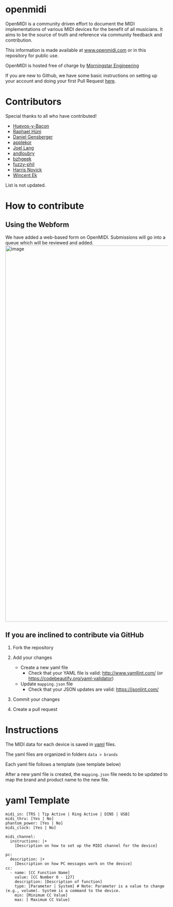 # openmidi
OpenMIDI is a community driven effort to document the MIDI implementations of various MIDI devices for the benefit of all musicians. It aims to be the source of truth and reference via community feedback and contribution. 

This information is made available at www.openmidi.com or in this repository for public use. 

OpenMIDI is hosted free of charge by [Morningstar Engineering](https://www.morningstar.io)

If you are new to Github, we have some basic instructions on setting up your account and doing your first Pull Request [here](https://morningstarengineering.atlassian.net/wiki/spaces/MMS/pages/219906049/Contributing+to+the+MIDI+Dictionary).

# Contributors
Special thanks to all who have contributed! 
- [Huevos-y-Bacon](https://github.com/Huevos-y-Bacon)
- [Raphael Hüni](https://github.com/rafhun)
- [Daniel Gensberger](https://github.com/danielgensberger)
- [applekor](https://github.com/applekor)
- [Joel Lang](https://github.com/joellang)
- [andloubry](https://github.com/andloubry)
- [bzhgeek](https://github.com/bzhgeek)
- [fuzzy-phil](https://github.com/fuzzy-phil)
- [Harris Novick](https://github.com/lightyrs)
- [Wincent Ek](https://github.com/wincentek)

List is not updated.

# How to contribute
## Using the Webform
We have added a web-based form on OpenMIDI. Submissions will go into a queue which will be reviewed and added.
<img width="1170" alt="image" src="https://user-images.githubusercontent.com/6988852/193741306-50339e8d-39af-47a4-a33b-5d83af011c30.png">

## If you are inclined to contribute via GitHub
1. Fork the repository
2. Add your changes
   - Create a new yaml file
     - Check that your YAML file is valid: http://www.yamllint.com/ (or https://codebeautify.org/yaml-validator)
   - Update `mapping.json` file
     - Check that your JSON updates are valid: https://jsonlint.com/
   
3. Commit your changes
4. Create a pull request


# Instructions
The MIDI data for each device is saved in [yaml](https://docs.ansible.com/ansible/latest/reference_appendices/YAMLSyntax.html) files. 

The yaml files are organized in folders `data > brands`

Each yaml file follows a template (see template below)

After a new yaml file is created, the `mapping.json` file needs to be updated to map the brand and product name to the new file.

# yaml Template
    midi_in: [TRS | Tip Active | Ring Active | DIN5 | USB]
    midi_thru: [Yes | No]
    phantom_power: [Yes | No]
    midi_clock: [Yes | No]

    midi_channel: 
      instructions: |+
        [Description on how to set up the MIDI channel for the device]

    pc: 
      description: |+
        [Description on how PC messages work on the device]
    cc: 
      - name: [CC Function Name]
        value: [CC Number 0 - 127]
        description: [Description of function]
        type: [Parameter | System] # Note: Parameter is a value to change (e.g., volume). System is a command to the device.
        min: [Minimum CC Value]
        max: [ Maximum CC Value]


